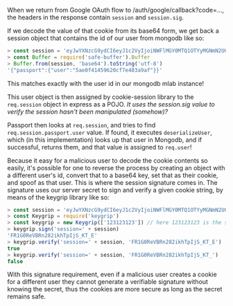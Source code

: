 When we return from Google OAuth flow to /auth/google/callback?code=..., the headers in the response contain `session` and `session.sig`.

If we decode the value of that cookie from its base64 form, we get back a session object that contains the id of our user from mongodb like so:

```JavaScript
> const session = 'eyJwYXNzcG9ydCI6eyJ1c2VyIjoiNWFlMGY0MTQ1OTYyMGNmN2U0MDNhOWFmIn19'
> const Buffer = require('safe-buffer').Buffer
> Buffer.from(session, 'base64').toString('utf-8')
'{"passport":{"user":"5ae0f41459620cf7e403a9af"}}'
```

This matches exactly with the user id in our mongodb mlab instance!

This user object is then assigned by cookie-session library to the `req.session` object in express as a POJO.
*It uses the session.sig value to verify the session hasn't been manipulated (somehow)?*

Passport then looks at `req.session`, and tries to find `req.session.passport.user` value.
If found, it executes `deserializeUser`, which (in this implementation) looks up that user in Mongodb, and if successful, returns them, and that value is assigned to `req.user`!

Because it easy for a malicious user to decode the cookie contents so easily, it's possible for one to reverse the process by creating an object with a different user's id, convert that to a base64 key, set that as their cookie, and spoof as that user.
This is where the session signature comes in. The signature uses our server secret to sign and verify a given cookie string, by means of the keygrip library like so:

```JavaScript
> const session = 'eyJwYXNzcG9ydCI6eyJ1c2VyIjoiNWFlMGY0MTQ1OTYyMGNmN2U0MDNhOWFmIn19'
> const Keygrip = require('keygrip')
> const keygrip = new Keygrip(['123123123']) // here 123123123 is the secret used in development
> keygrip.sign('session=' + session)
'FR1G0ReVBRn282ikhTpIjS_KT_E'
> keygrip.verify('session=' + session, 'FR1G0ReVBRn282ikhTpIjS_KT_E')
true
> keygrip.verify('session=' + session, 'FR1G0ReVBRn282ikhTpIjS_KT_')
false
```

With this signature requirement, even if a malicious user creates a cookie for a different user they cannot generate a verifiable signature without knowing the secret, thus the cookies are more secure as long as the secret remains safe.

